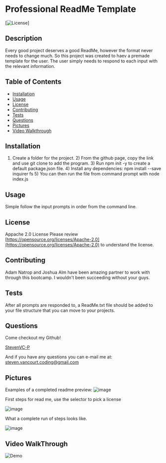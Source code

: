 # Professional ReadMe Template

[![License](https://img.shields.io/badge/License-Apache%202.0-blue.svg)]

## Description
Every good project deserves a good ReadMe, however the format never needs to change much.  So this project was created to haev a premade template for the user.  The user simply needs to respond to each input with the relevant information.

##  Table of Contents

* [Installation](#Installation)
* [Usage](#Usage)
* [License](#License)
* [Contributing](#Contributing)
* [Tests](#Tests)
* [Questions](#Questions)
* [Pictures](#Pictures)
* [Video Walkthrough](#Video-Walkthrough)

## Installation
1) Create a folder for the project. 2) From the github page, copy the link and use git clone to add the program. 3) Run npm init -y to create a default package.json file. 4) Install any dependencies: npm install --save inquirer fs 5) You can then run the file from command prompt with node index.js

## Usage
Simple follow the input prompts in order from the command line.

## License
Appache 2.0 License
Please review [https://opensource.org/licenses/Apache-2.0](https://opensource.org/licenses/Apache-2.0) to understand the license.

## Contributing
Adam Natrop and Joshua Alm have been amazing partner to work with through this bootcamp.  I wouldn't been succeeding without your guys.

## Tests
After all prompts are responded to, a ReadMe.txt file should be added to your file structure that you can move to your projects.

## Questions
Come checkout my Github!

[StevenVC-P](https://www.github/StevenVC-P)

And if you have any questions you can e-mail me at:
[steven.vancourt.coding@gmail.com](steven.vancourt.coding@gmail.com)

## Pictures
Examples of a completed readme preview:
![image](https://user-images.githubusercontent.com/77998885/113351062-f0406580-92ff-11eb-9e93-e5cf49e4b421.png)

First steps for read me, use the selector to pick a license

![image](https://user-images.githubusercontent.com/77998885/113351862-16b2d080-9301-11eb-882d-77b611fbfb18.png)

What a complete run of steps looks like.

![image](https://user-images.githubusercontent.com/77998885/113352120-7dd08500-9301-11eb-946c-8c251769c11f.png)

## Video WalkThrough
![Demo](https://drive.google.com/file/d/1TWTbTnO82E3YibY294JfubzAnk6wFR-u/view)
